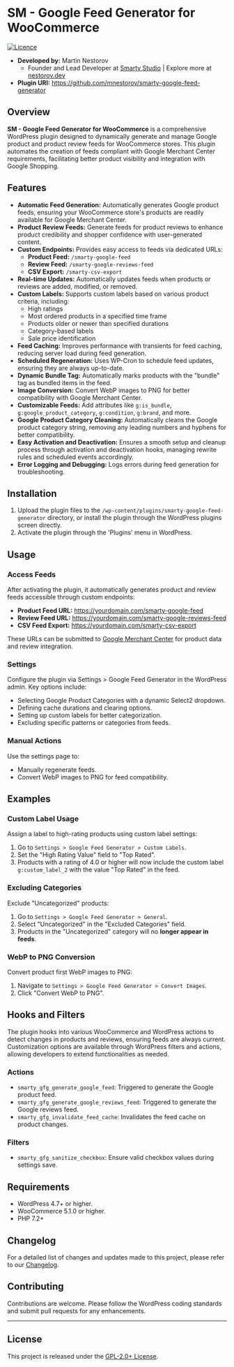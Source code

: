# SM - Google Feed Generator for WooCommerce

[![Licence](https://img.shields.io/badge/LICENSE-GPL2.0+-blue)](./LICENSE)

- **Developed by:** Martin Nestorov 
    - Founder and Lead Developer at [Smarty Studio](https://smartystudio.net) | Explore more at [nestorov.dev](https://github.com/mnestorov)
- **Plugin URI:** https://github.com/mnestorov/smarty-google-feed-generator

## Overview

**SM - Google Feed Generator for WooCommerce** is a comprehensive WordPress plugin designed to dynamically generate and manage Google product and product review feeds for WooCommerce stores. This plugin automates the creation of feeds compliant with Google Merchant Center requirements, facilitating better product visibility and integration with Google Shopping.

## Features

- **Automatic Feed Generation:** Automatically generates Google product feeds, ensuring your WooCommerce store's products are readily available for Google Merchant Center.
- **Product Review Feeds:** Generate feeds for product reviews to enhance product credibility and shopper confidence with user-generated content.
- **Custom Endpoints:** Provides easy access to feeds via dedicated URLs:
    - **Product Feed:** `/smarty-google-feed`
    - **Review Feed:** `/smarty-google-reviews-feed`
    - **CSV Export:** `/smarty-csv-export`
- **Real-time Updates:** Automatically updates feeds when products or reviews are added, modified, or removed.
- **Custom Labels:** Supports custom labels based on various product criteria, including:
    - High ratings
    - Most ordered products in a specified time frame
    - Products older or newer than specified durations
    - Category-based labels
    - Sale price identification
- **Feed Caching:** Improves performance with transients for feed caching, reducing server load during feed generation.
- **Scheduled Regeneration:** Uses WP-Cron to schedule feed updates, ensuring they are always up-to-date.
- **Dynamic Bundle Tag:** Automatically marks products with the "bundle" tag as bundled items in the feed.
- **Image Conversion:** Convert WebP images to PNG for better compatibility with Google Merchant Center.
- **Customizable Feeds:** Add attributes like `g:is_bundle`, `g:google_product_category`, `g:condition`, `g:brand`, and more.
- **Google Product Category Cleaning:** Automatically cleans the Google product category string, removing any leading numbers and hyphens for better compatibility.
- **Easy Activation and Deactivation:** Ensures a smooth setup and cleanup process through activation and deactivation hooks, managing rewrite rules and scheduled events accordingly.
- **Error Logging and Debugging:** Logs errors during feed generation for troubleshooting.

## Installation

1. Upload the plugin files to the `/wp-content/plugins/smarty-google-feed-generator` directory, or install the plugin through the WordPress plugins screen directly.
2. Activate the plugin through the 'Plugins' menu in WordPress.

## Usage

### Access Feeds

After activating the plugin, it automatically generates product and review feeds accessible through custom endpoints:

- **Product Feed URL:** https://yourdomain.com/smarty-google-feed
- **Review Feed URL:** https://yourdomain.com/smarty-google-reviews-feed
- **CSV Feed Export:** https://yourdomain.com/smarty-csv-export

These URLs can be submitted to [Google Merchant Center](https://www.google.com/retail/solutions/merchant-center/) for product data and review integration.

### Settings

Configure the plugin via Settings > Google Feed Generator in the WordPress admin. Key options include:

- Selecting Google Product Categories with a dynamic Select2 dropdown.
- Defining cache durations and clearing options.
- Setting up custom labels for better categorization.
- Excluding specific patterns or categories from feeds.

### Manual Actions

Use the settings page to:

- Manually regenerate feeds.
- Convert WebP images to PNG for feed compatibility.

## Examples

### Custom Label Usage

Assign a label to high-rating products using custom label settings:

1. Go to `Settings > Google Feed Generator > Custom Labels`.
2. Set the "High Rating Value" field to "Top Rated".
3. Products with a rating of 4.0 or higher will now include the custom label `g:custom_label_2` with the value "Top Rated" in the feed.

### Excluding Categories

Exclude "Uncategorized" products:

1. Go to `Settings > Google Feed Generator > General`.
2. Select "Uncategorized" in the "Excluded Categories" field.
3. Products in the "Uncategorized" category will no **longer appear in feeds**.

### WebP to PNG Conversion

Convert product first WebP images to PNG:

1. Navigate to `Settings > Google Feed Generator > Convert Images`.
2. Click "Convert WebP to PNG".

## Hooks and Filters

The plugin hooks into various WooCommerce and WordPress actions to detect changes in products and reviews, ensuring feeds are always current. Customization options are available through WordPress filters and actions, allowing developers to extend functionalities as needed.

### Actions

- `smarty_gfg_generate_google_feed`: Triggered to generate the Google product feed.
- `smarty_gfg_generate_google_reviews_feed`: Triggered to generate the Google reviews feed.
- `smarty_gfg_invalidate_feed_cache`: Invalidates the feed cache on product changes.

### Filters

- `smarty_gfg_sanitize_checkbox`: Ensure valid checkbox values during settings save.

## Requirements

- WordPress 4.7+ or higher.
- WooCommerce 5.1.0 or higher.
- PHP 7.2+

## Changelog

For a detailed list of changes and updates made to this project, please refer to our [Changelog](./CHANGELOG.md).

## Contributing

Contributions are welcome. Please follow the WordPress coding standards and submit pull requests for any enhancements.

---

## License

This project is released under the [GPL-2.0+ License](http://www.gnu.org/licenses/gpl-2.0.txt).
